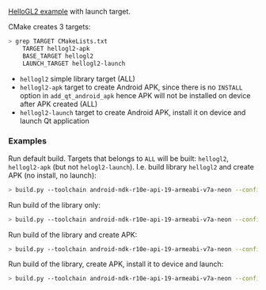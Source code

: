 [HelloGL2 example](https://github.com/forexample/android-cmake/tree/master/05-qt-hellogl2) with launch target.

CMake creates 3 targets:
```bash
> grep TARGET CMakeLists.txt 
    TARGET hellogl2-apk
    BASE_TARGET hellogl2
    LAUNCH_TARGET hellogl2-launch
```

* `hellogl2` simple library target (ALL)
* `hellogl2-apk` target to create Android APK, since there is no `INSTALL` option in `add_qt_android_apk` hence APK will not be installed on device after APK created (ALL)
* `hellogl2-launch` target to create Android APK, install it on device and launch Qt application

### Examples

Run default build. Targets that belongs to `ALL` will be built: `hellogl2`, `hellogl2-apk` (but not `helogl2-launch`). I.e. build library `hellogl2` and create APK (no install, no launch):
```bash
> build.py --toolchain android-ndk-r10e-api-19-armeabi-v7a-neon --config Release --verbose
```

Run build of the library only:
```bash
> build.py --toolchain android-ndk-r10e-api-19-armeabi-v7a-neon --config Release --verbose --target hellogl2
```

Run build of the library and create APK:
```bash
> build.py --toolchain android-ndk-r10e-api-19-armeabi-v7a-neon --config Release --verbose --target hellogl2-apk
```

Run build of the library, create APK, install it to device and launch:
```bash
> build.py --toolchain android-ndk-r10e-api-19-armeabi-v7a-neon --config Release --verbose --target hellogl2-launch
```
